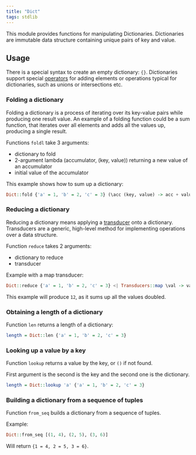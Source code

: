 ```yaml
---
title: "Dict"
tags: stdlib
---
```


This module provides functions for manipulating Dictionaries. Dictionaries are immutable data structure containing unique pairs of key and value.

## Usage
There is a special syntax to create an empty dictionary: `{}`. Dictionaries support special [operators](/docs/operators.md) for adding elements or operations typical for dictionaries, such as unions or intersections etc.

### Folding a dictionary
Folding a dictionary is a process of iterating over its key-value pairs while producing one result value. An example of a folding function could be a sum function, that iterates over all elements and adds all the values up, producing a single result.

Functions `foldl` take 3 arguments:
* dictionary to fold
* 2-argument lambda (accumulator, (key, value)) returning a new value of an accumulator
* initial value of the accumulator

This example shows how to sum up a dictionary:
```haskell
Dict::fold {'a' = 1, 'b' = 2, 'c' = 3} (\acc (key, value) -> acc + value) 0
```

### Reducing a dictionary
Reducing a dictionary means applying a [transducer](transducers.md) onto a dictionary. Transducers are a generic, high-level method for implementing operations over a data structure.

Function `reduce` takes 2 arguments:
* dictionary to reduce
* transducer

Example with a map transducer:
```haskell
Dict::reduce {'a' = 1, 'b' = 2, 'c' = 3} <| Transducers::map \val -> val * 2 (0, \state val -> state + 1, identity)
```

This example will produce `12`, as it sums up all the values doubled.

### Obtaining a length of a dictionary
Function `len` returns a length of a dictionary:
```haskell
length = Dict::len {'a' = 1, 'b' = 2, 'c' = 3}
```

### Looking up a value by a key
Function `lookup` returns a value by the key, or `()` if not found.

First argument is the second is the key and the second one is the dictionary.

```haskell
length = Dict::lookup 'a' {'a' = 1, 'b' = 2, 'c' = 3}
```

### Building a dictionary from a sequence of tuples
Function `from_seq` builds a dictionary from a sequence of tuples.

Example:
```haskell
Dict::from_seq [(1, 4), (2, 5), (3, 6)]
```

Will return `{1 = 4, 2 = 5, 3 = 6}`.
